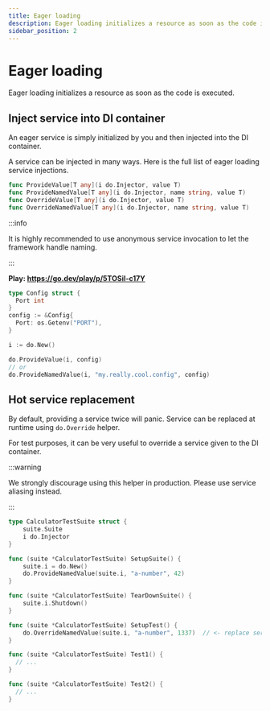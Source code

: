 ```yaml
---
title: Eager loading
description: Eager loading initializes a resource as soon as the code is executed.
sidebar_position: 2
---
```


# Eager loading

Eager loading initializes a resource as soon as the code is executed.

## Inject service into DI container

An eager service is simply initialized by you and then injected into the DI container.

A service can be injected in many ways. Here is the full list of eager loading service injections.

```go
func ProvideValue[T any](i do.Injector, value T)
func ProvideNamedValue[T any](i do.Injector, name string, value T)
func OverrideValue[T any](i do.Injector, value T)
func OverrideNamedValue[T any](i do.Injector, name string, value T)
```

:::info

It is highly recommended to use anonymous service invocation to let the framework handle naming.

:::

**Play: https://go.dev/play/p/5TOSiI-c17Y**

```go
type Config struct {
  Port int
}
config := &Config{
  Port: os.Getenv("PORT"),
}

i := do.New()

do.ProvideValue(i, config)
// or
do.ProvideNamedValue(i, "my.really.cool.config", config)
```

## Hot service replacement

By default, providing a service twice will panic. Service can be replaced at runtime using `do.Override` helper.

For test purposes, it can be very useful to override a service given to the DI container.

:::warning

We strongly discourage using this helper in production. Please use service aliasing instead.

:::

```go
type CalculatorTestSuite struct {
    suite.Suite
    i do.Injector
}

func (suite *CalculatorTestSuite) SetupSuite() {
    suite.i = do.New()
    do.ProvideNamedValue(suite.i, "a-number", 42)
}

func (suite *CalculatorTestSuite) TearDownSuite() {
    suite.i.Shutdown()
}

func (suite *CalculatorTestSuite) SetupTest() {
    do.OverrideNamedValue(suite.i, "a-number", 1337)  // <- replace service by mock
}

func (suite *CalculatorTestSuite) Test1() {
  // ...
}

func (suite *CalculatorTestSuite) Test2() {
  // ...
}
```
